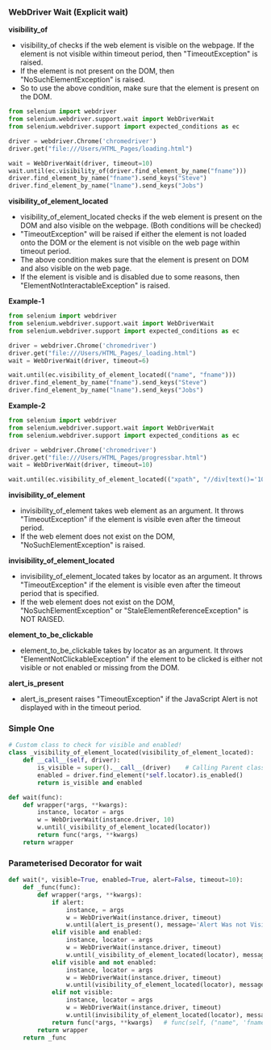 ### WebDriver Wait (Explicit wait)

**visibility_of**
* visibility_of checks if the web element is visible on the webpage. If the element is not visible within timeout period, then "TimeoutException" is raised.
* If the element is not present on the DOM, then "NoSuchElementException" is raised.
* So to use the above condition, make sure that the element is present on the DOM.

```python
from selenium import webdriver
from selenium.webdriver.support.wait import WebDriverWait
from selenium.webdriver.support import expected_conditions as ec

driver = webdriver.Chrome('chromedriver')
driver.get("file:///Users/HTML_Pages/loading.html")

wait = WebDriverWait(driver, timeout=10)
wait.until(ec.visibility_of(driver.find_element_by_name("fname")))
driver.find_element_by_name("fname").send_keys("Steve")
driver.find_element_by_name("lname").send_keys("Jobs")
```
**visibility_of_element_located**
* visibility_of_element_located checks if the web element is present on the DOM and also visible on the webpage. (Both conditions will be checked)
* "TimeoutException" will be raised if either the element is not loaded onto the DOM or the element is not visible on the web page within timeout period.
* The above condition makes sure that the element is present on DOM and also visible on the web page.
* If the element is visible and is disabled due to some reasons, then "ElementNotInteractableException" is raised.

**Example-1**
```python
from selenium import webdriver
from selenium.webdriver.support.wait import WebDriverWait
from selenium.webdriver.support import expected_conditions as ec

driver = webdriver.Chrome('chromedriver')
driver.get("file:///Users/HTML_Pages/_loading.html")
wait = WebDriverWait(driver, timeout=6)

wait.until(ec.visibility_of_element_located(("name", "fname")))
driver.find_element_by_name("fname").send_keys("Steve")
driver.find_element_by_name("lname").send_keys("Jobs")
```

**Example-2**
```python
from selenium import webdriver
from selenium.webdriver.support.wait import WebDriverWait
from selenium.webdriver.support import expected_conditions as ec

driver = webdriver.Chrome('chromedriver')
driver.get("file:///Users/HTML_Pages/progressbar.html")
wait = WebDriverWait(driver, timeout=10)

wait.until(ec.visibility_of_element_located(("xpath", "//div[text()='100%']")))

```
**invisibility_of_element**
* invisibility_of_element takes web element as an argument. It throws "TimeoutException" if the element is visible even after the timeout period.
* If the web element does not exist on the DOM, "NoSuchElementException" is raised.

**invisibility_of_element_located**
* invisibility_of_element_located takes by locator as an argument. It throws "TimeoutException" if the element is visible even after the timeout period that is specified.
* If the web element does not exist on the DOM, "NoSuchElementException" or "StaleElementReferenceException" is NOT RAISED.

**element_to_be_clickable**
* element_to_be_clickable takes by locator as an argument. It throws "ElementNotClickableException" if the element to be clicked is either not visible or not enabled or missing from the DOM.

**alert_is_present**
* alert_is_present raises "TimeoutException" if the JavaScript Alert is not displayed with in the timeout period.


### Simple One
```python
# Custom class to check for visible and enabled!
class _visibility_of_element_located(visibility_of_element_located):
    def __call__(self, driver):
        is_visible = super().__call__(driver)    # Calling Parent class __call__ method
        enabled = driver.find_element(*self.locator).is_enabled()
        return is_visible and enabled
```
```python
def wait(func):
    def wrapper(*args, **kwargs):
        instance, locator = args
        w = WebDriverWait(instance.driver, 10)
        w.until(_visibility_of_element_located(locator))
        return func(*args, **kwargs)
    return wrapper
```
### Parameterised Decorator for wait
```python
def wait(*, visible=True, enabled=True, alert=False, timeout=10):
    def _func(func):
        def wrapper(*args, **kwargs):
            if alert:
                instance, = args
                w = WebDriverWait(instance.driver, timeout)
                w.until(alert_is_present(), message='Alert Was not Visible')
            elif visible and enabled:
                instance, locator = args
                w = WebDriverWait(instance.driver, timeout)
                w.until(_visibility_of_element_located(locator), message="Element was either not visible or enabled")
            elif visible and not enabled:
                instance, locator = args
                w = WebDriverWait(instance.driver, timeout)
                w.until(visibility_of_element_located(locator), message="Element was not visible")
            elif not visible:
                instance, locator = args
                w = WebDriverWait(instance.driver, timeout)
                w.until(invisibility_of_element_located(locator), message='Element was not invisible within timeout period')
            return func(*args, **kwargs)   # func(self, ("name", 'fname'), value="Hello")
        return wrapper
    return _func
```
